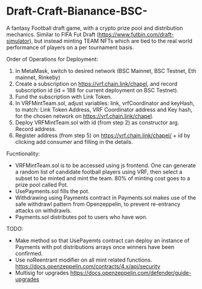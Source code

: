 # Draft-Craft-Bianance-BSC-
A fantasy Football draft game, with a crypto prize pool and distribution mechanics.  Similar to FIFA Fut Draft (https://www.futbin.com/draft-simulator), but instead minting TEAM NFTs which are tied to the real world performance of players on a per tournament basis.

Order of Operations for Deployment:
1. In MetaMask, switch to desired network (BSC Mainnet, BSC Testnet, Eth mainnet, Rinkeby)
2. Create a subscription on https://vrf.chain.link/chapel, and record subscription id (id = 188 for current deployment on BSC Testnet).
3. Fund the subscription with Link Token.
4. In VRFMintTeam.sol, adjust variables: link, vrfCoordinator and keyHash, to match: Link Token Address, VRF Coordinator address and Key hash, for the chosen network on https://vrf.chain.link/chapel.
5. Deploy VRFMintTeam.sol with id (from step 2) as constructor arg. Record address.
6. Register address (from step 5) on https://vrf.chain.link/chapel/ + id by clicking add consumer and filling in the details.

Fucntionality:
- VRFMintTeam.sol is to be accessed using js frontend.  One can generate a random list of candidate football players using VRF, then select a subset to be minted and mint the team.  80% of minting cost goes to a prize pool called Pot.
- UsePayments.sol fills the pot.
- Withdrawing using Payments contract in Payments.sol makes use of the safe withdrawl pattern from Openzeppelin, to prevent re-entrancy attacks on withdrawls.
- Payments.sol distributes pot to users who have won.

TODO:
- Make method so that UsePayemts contract can deploy an instance of Payments with pot distributions arrays once winners have been confirmed.
- Use noReentrant modifier on all mint related functions. https://docs.openzeppelin.com/contracts/4.x/api/security
- Multisig for upgrades https://docs.openzeppelin.com/defender/guide-upgrades
